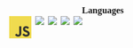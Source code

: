 <h3 align="center" style="margin-top: -42px;">
  <span style="margin-bottom: 50px; font-family: 'Lucida Console';">Languages</span>

  <p align="center" style="display: flex;margin: auto;width: 70%;">
    <img style="margin-left: 7px;" height="40" src="https://raw.githubusercontent.com/github/explore/80688e429a7d4ef2fca1e82350fe8e3517d3494d/topics/javascript/javascript.png">
    <img style="margin-left: 7px;" height="40" src="https://download.logo.wine/logo/MySQL/MySQL-Logo.wine.png">
  <img style="margin-left: 7px;" height="40" src="https://upload.wikimedia.org/wikipedia/commons/thumb/c/cf/Lua-Logo.svg/1200px-Lua-Logo.svg.png">
  <img style="margin-left: 7px;" height="40" src="https://www.aculkin.com/tech/node.png">
  <img style="margin-left: 7px;" height="40" src="https://cdn.345tool.com/public/logos/css-formatter-logo.png">
  
  </p>
</h3>

